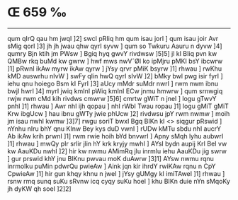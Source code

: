 # Œ 659 ‰
---
qum qIrQ qau hm jwqI ]2] swcI pRIiq hm qum isau jorI ] qum isau joir
Avr sMig qorI ]3] jh jh jwau qhw qyrI syvw ] qum so Twkuru Aauru n
dyvw ]4] qumry Bjn ktih jm PWsw ] Bgiq hyq gwvY rivdwsw ]5]5]
jl kI BIiq pvn kw QMBw rkq buMd kw gwrw ] hwf mws nwVˆØI ko ipMjru
pMKI bsY ibcwrw ]1] pRwnI ikAw myrw ikAw qyrw ] jYsy qrvr pMiK bsyrw
]1] rhwau ] rwKhu kMD auswrhu nIvW ] swFy qIin hwQ qyrI sIvW ]2] bMky
bwl pwg isir fyrI ] iehu qnu hoiego Bsm kI FyrI ]3] aUcy mMdr suMdr
nwrI ] rwm nwm ibnu bwjI hwrI ]4] myrI jwiq kmInI pWiq kmInI ECw
jnmu hmwrw ] qum srnwgiq rwjw rwm cMd kih rivdws cmwrw ]5]6]
cmrtw gWiT n jneI ] logu gTwvY pnhI ]1] rhwau ] Awr nhI ijh
qopau ] nhI rWbI Twau ropau ]1] logu gMiT gMiT Krw ibgUcw ] hau ibnu
gWTy jwie phUcw ]2] rivdwsu jpY rwm nwmw ] moih jm isau nwhI kwmw
]3]7]
rwgu soriT bwxI Bgq BIKn kI
<> siqgur pRswid ]
nYnhu nIru bhY qnu KInw Bey kys duD vwnI ] rUDw kMTu sbdu nhI aucrY Ab
ikAw krih prwnI ]1] rwm rwie hoih bYd bnvwrI ] Apny sMqh lyhu
aubwrI ]1] rhwau ] mwQy pIr srIir jlin hY krk kryjy mwhI ] AYsI
bydn aupij KrI BeI vw kw AauKDu nwhI ]2] hir kw nwmu AMimRq jlu
inrmlu iehu AauKDu jig swrw ] gur prswid khY jnu BIKnu pwvau moK
duAwrw ]3]1] AYsw nwmu rqnu inrmolku puMin pdwrQu pwieAw ] Aink
jqn kir ihrdY rwiKAw rqnu n CpY CpwieAw ]1] hir gun khqy khnu n
jweI ] jYsy gUMgy kI imiTAweI ]1] rhwau ] rsnw rmq sunq suKu sRvnw
icq cyqy suKu hoeI ] khu BIKn duie nYn sMqoKy jh dyKW qh soeI ]2]2]
####
